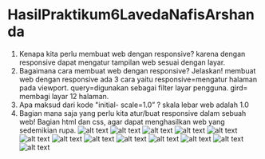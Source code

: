 # HasilPraktikum6LavedaNafisArshanda
1. Kenapa kita perlu membuat web dengan responsive? karena dengan responsive dapat mengatur tampilan web sesuai dengan layar.
2. Bagaimana cara membuat web dengan responsive? Jelaskan! membuat web dengan responsive ada 3 cara yaitu responsive=mengatur halaman pada viewport. query=digunakan sebagai filter layar pengguna. gird= membagi layar 12 halaman.
3. Apa maksud dari kode "initial- scale=1.0” ? skala lebar web adalah 1.0
4. Bagian mana saja yang perlu kita atur/buat responsive dalam sebuah web! Bagian html dan css, agar dapat menghasilkan web yang sedemikian rupa.
![alt text](https://github.com/LavedaNafisArshanda/HasilPraktikum6LavedaNafisArshanda/blob/master/Capture1.JPG)
![alt text](https://github.com/LavedaNafisArshanda/HasilPraktikum6LavedaNafisArshanda/blob/master/Capture2.JPG)
![alt text](https://github.com/LavedaNafisArshanda/HasilPraktikum6LavedaNafisArshanda/blob/master/Capture3.JPG)
![alt text](https://github.com/LavedaNafisArshanda/HasilPraktikum6LavedaNafisArshanda/blob/master/Capture4.JPG)
![alt text](https://github.com/LavedaNafisArshanda/HasilPraktikum6LavedaNafisArshanda/blob/master/Capture5.JPG)
![alt text](https://github.com/LavedaNafisArshanda/HasilPraktikum6LavedaNafisArshanda/blob/master/Capture6.JPG)
![alt text](https://github.com/LavedaNafisArshanda/HasilPraktikum6LavedaNafisArshanda/blob/master/Capture7.JPG)
![alt text](https://github.com/LavedaNafisArshanda/HasilPraktikum6LavedaNafisArshanda/blob/master/Capture8.JPG)
![alt text](https://github.com/LavedaNafisArshanda/HasilPraktikum6LavedaNafisArshanda/blob/master/Capture9.JPG)
![alt text](https://github.com/LavedaNafisArshanda/HasilPraktikum6LavedaNafisArshanda/blob/master/Capture10.JPG)
![alt text](https://github.com/LavedaNafisArshanda/HasilPraktikum6LavedaNafisArshanda/blob/master/Capture11.JPG)
![alt text](https://github.com/LavedaNafisArshanda/HasilPraktikum6LavedaNafisArshanda/blob/master/Capture12.JPG)
![alt text](https://github.com/LavedaNafisArshanda/HasilPraktikum6LavedaNafisArshanda/blob/master/Capture13.JPG)

